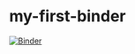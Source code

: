 # my-first-binder
[![Binder](https://mybinder.org/badge_logo.svg)](https://mybinder.org/v2/gh/jimbogill/my-first-binder/master)
